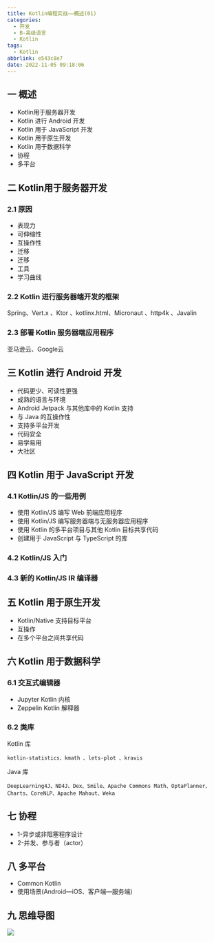 ```yaml
---
title: Kotlin编程实战——概述(01)
categories:
  - 开发
  - B-高级语言
  - Kotlin
tags:
  - Kotlin
abbrlink: e543c8e7
date: 2022-11-05 09:18:06
---
```

## 一 概述

* Kotlin用于服务器开发
* Kotlin 进行 Android 开发
* Kotlin 用于 JavaScript 开发
* Kotlin 用于原生开发
* Kotlin 用于数据科学
* 协程
* 多平台

<!--more-->

## 二 Kotlin用于服务器开发

### 2.1 原因

* 表现力
* 可伸缩性
* 互操作性
* 迁移
* 迁移
* 工具
* 学习曲线

### 2.2 Kotlin 进行服务器端开发的框架

Spring、Vert.x 、Ktor 、kotlinx.html、Micronaut 、http4k 、Javalin 

### 2.3 部署 Kotlin 服务器端应用程序

亚马逊云、Google云

## 三 Kotlin 进行 Android 开发

* 代码更少、可读性更强
* 成熟的语言与环境
* Android Jetpack 与其他库中的 Kotlin 支持
* 与 Java 的互操作性
* 支持多平台开发
* 代码安全
* 易学易用
* 大社区

## 四 Kotlin 用于 JavaScript 开发

### 4.1 Kotlin/JS 的一些用例

* 使用 Kotlin/JS 编写 Web 前端应用程序
* 使用 Kotlin/JS 编写服务器端与无服务器应用程序
* 使用 Kotlin 的多平台项目与其他 Kotlin 目标共享代码
* 创建用于 JavaScript 与 TypeScript 的库

### 4.2 Kotlin/JS 入门

### 4.3 新的 Kotlin/JS IR 编译器

## 五 Kotlin 用于原生开发

* Kotlin/Native 支持目标平台
* 互操作
* 在多个平台之间共享代码

## 六 Kotlin 用于数据科学

### 6.1 交互式编辑器

* Jupyter Kotlin 内核
* Zeppelin Kotlin 解释器

### 6.2 类库

Kotlin 库

```
kotlin-statistics、kmath 、lets-plot 、kravis 
```

Java 库

```
DeepLearning4J、ND4J、Dex、Smile、Apache Commons Math、OptaPlanner、Charts、CoreNLP、Apache Mahout、Weka
```

## 七 协程

* 1-异步或非阻塞程序设计
* 2-并发、参与者（actor）

## 八 多平台

* Common Kotlin
* 使用场景(Android—iOS、客户端—服务端)

## 九 思维导图

![][1]



[1]:https://cdn.jsdelivr.net/gh/PGzxc/CDN/blog-kotlin/kotlin-learn-struct-1.png